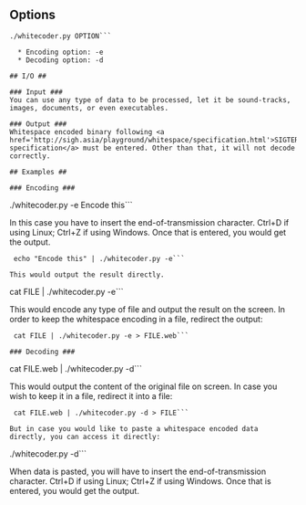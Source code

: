 ## Options ##

```
./whitecoder.py OPTION```

  * Encoding option: -e
  * Decoding option: -d

## I/O ##

### Input ###
You can use any type of data to be processed, let it be sound-tracks, images, documents, or even executables.

### Output ###
Whitespace encoded binary following <a href='http://sigh.asia/playground/whitespace/specification.html'>SIGTERMer's specification</a> must be entered. Other than that, it will not decode correctly.

## Examples ##

### Encoding ###
```
./whitecoder.py -e
Encode this```

In this case you have to insert the end-of-transmission character. Ctrl+D if using Linux; Ctrl+Z if using Windows. Once that is entered, you would get the output.

```
 echo "Encode this" | ./whitecoder.py -e```

This would output the result directly.

```
 cat FILE | ./whitecoder.py -e```

This would encode any type of file and output the result on the screen. In order to keep the whitespace encoding in a file, redirect the output:

```
 cat FILE | ./whitecoder.py -e > FILE.web```

### Decoding ###
```
 cat FILE.web | ./whitecoder.py -d```

This would output the content of the original file on screen. In case you wish to keep it in a file, redirect it into a file:

```
 cat FILE.web | ./whitecoder.py -d > FILE```

But in case you would like to paste a whitespace encoded data directly, you can access it directly:

```
./whitecoder.py -d```

When data is pasted, you will have to insert the end-of-transmission character. Ctrl+D if using Linux; Ctrl+Z if using Windows. Once that is entered, you would get the output.